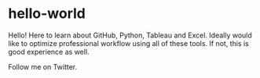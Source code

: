 # hello-world

Hello!
Here to learn about GitHub, Python, Tableau and Excel. Ideally would like to optimize professional workflow using all of these tools. If not, this is good experience as well. 

Follow me on Twitter.
